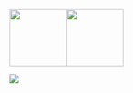 <img src="https://camo.githubusercontent.com/09c56556366e9e307bb498407c929d871fe6d4013dbb000da6bf8ad0aaa5b445/68747470733a2f2f63646e2e6a7364656c6976722e6e65742f67682f64657669636f6e732f64657669636f6e406c61746573742f69636f6e732f68746d6c352f68746d6c352d706c61696e2e737667" width="100" height="100"><img src="https://camo.githubusercontent.com/57446bc53db86a26240752d5bcd247f3f1b18947fecd9e280b9d1936e821478e/68747470733a2f2f63646e2e6a7364656c6976722e6e65742f67682f64657669636f6e732f64657669636f6e406c61746573742f69636f6e732f6a6176617363726970742f6a6176617363726970742d706c61696e2e737667" width="100" height="100">

<a href="https://github.com/Daelso/github-readme-stats">
  <img align="center" src="https://github-readme-stats.vercel.app/api?username=Daelso&show_icons=true&theme=dracula" />
</a>

